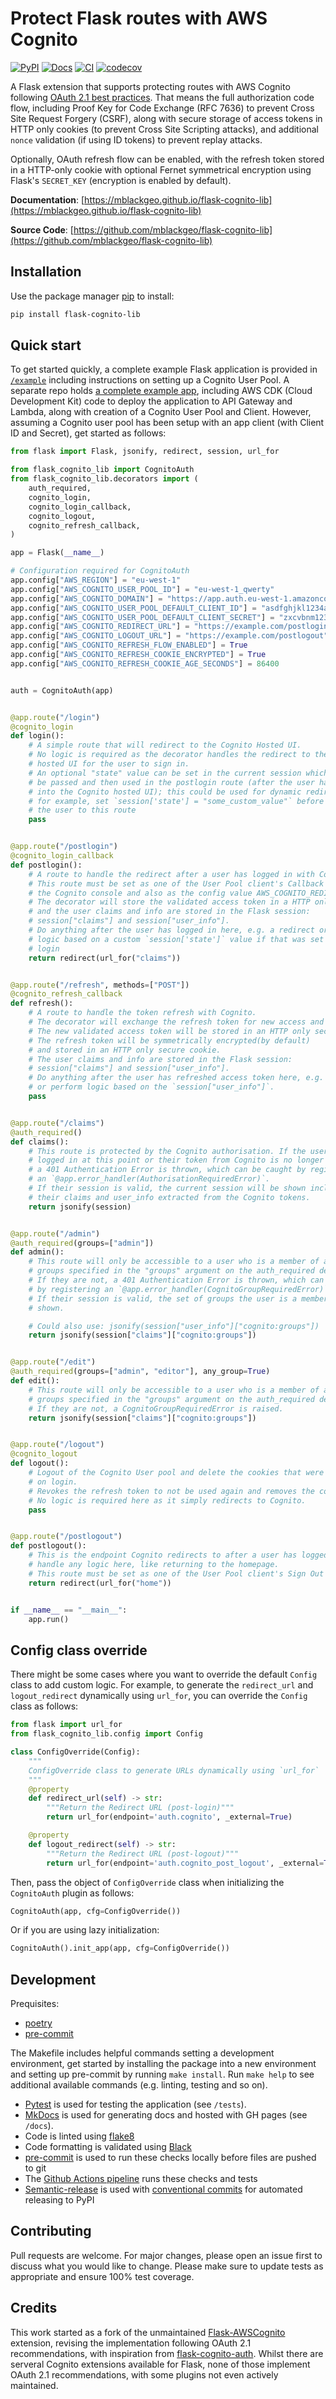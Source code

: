 # Protect Flask routes with AWS Cognito

[![PyPI](https://img.shields.io/pypi/v/flask_cognito_lib?style=for-the-badge)](https://pypi.org/project/flask-cognito-lib/)
[![Docs](https://img.shields.io/github/actions/workflow/status/mblackgeo/flask-cognito-lib/docs.yml?label=DOCS&style=for-the-badge)](https://mblackgeo.github.io/flask-cognito-lib)
[![CI](https://img.shields.io/github/actions/workflow/status/mblackgeo/flask-cognito-lib/cicd.yml?label=CI&style=for-the-badge)](https://github.com/mblackgeo/flask-cognito-lib/actions)
[![codecov](https://img.shields.io/codecov/c/github/mblackgeo/flask-cognito-lib?style=for-the-badge&token=TGV2RMGNZ5)](https://codecov.io/gh/mblackgeo/flask-cognito-lib)

A Flask extension that supports protecting routes with AWS Cognito following [OAuth 2.1 best practices](https://oauth.net/2.1/). That means the full authorization code flow, including Proof Key for Code Exchange (RFC 7636) to prevent Cross Site Request Forgery (CSRF), along with secure storage of access tokens in HTTP only cookies (to prevent Cross Site Scripting attacks), and additional `nonce` validation (if using ID tokens) to prevent replay attacks.

Optionally, OAuth refresh flow can be enabled, with the refresh token stored in a HTTP-only cookie with optional Fernet symmetrical encryption using Flask's `SECRET_KEY` (encryption is enabled by default).

**Documentation**: [https://mblackgeo.github.io/flask-cognito-lib](https://mblackgeo.github.io/flask-cognito-lib)

**Source Code**: [https://github.com/mblackgeo/flask-cognito-lib](https://github.com/mblackgeo/flask-cognito-lib)


## Installation

Use the package manager [pip](https://pip.pypa.io/en/stable/) to install:

```bash
pip install flask-cognito-lib
```


## Quick start

To get started quickly, a complete example Flask application is provided in [`/example`](example/) including instructions on setting up a Cognito User Pool. A separate repo holds [a complete example app](https://github.com/mblackgeo/flask-cognito-jwt-example), including AWS CDK (Cloud Development Kit) code to deploy the application to API Gateway and Lambda, along with creation of a Cognito User Pool and Client. However, assuming a Cognito user pool has been setup with an app client (with Client ID and Secret), get started as follows:

```python
from flask import Flask, jsonify, redirect, session, url_for

from flask_cognito_lib import CognitoAuth
from flask_cognito_lib.decorators import (
    auth_required,
    cognito_login,
    cognito_login_callback,
    cognito_logout,
    cognito_refresh_callback,
)

app = Flask(__name__)

# Configuration required for CognitoAuth
app.config["AWS_REGION"] = "eu-west-1"
app.config["AWS_COGNITO_USER_POOL_ID"] = "eu-west-1_qwerty"
app.config["AWS_COGNITO_DOMAIN"] = "https://app.auth.eu-west-1.amazoncognito.com"
app.config["AWS_COGNITO_USER_POOL_DEFAULT_CLIENT_ID"] = "asdfghjkl1234asdf"
app.config["AWS_COGNITO_USER_POOL_DEFAULT_CLIENT_SECRET"] = "zxcvbnm1234567890"
app.config["AWS_COGNITO_REDIRECT_URL"] = "https://example.com/postlogin"
app.config["AWS_COGNITO_LOGOUT_URL"] = "https://example.com/postlogout"
app.config["AWS_COGNITO_REFRESH_FLOW_ENABLED"] = True
app.config["AWS_COGNITO_REFRESH_COOKIE_ENCRYPTED"] = True
app.config["AWS_COGNITO_REFRESH_COOKIE_AGE_SECONDS"] = 86400


auth = CognitoAuth(app)


@app.route("/login")
@cognito_login
def login():
    # A simple route that will redirect to the Cognito Hosted UI.
    # No logic is required as the decorator handles the redirect to the Cognito
    # hosted UI for the user to sign in.
    # An optional "state" value can be set in the current session which will
    # be passed and then used in the postlogin route (after the user has logged
    # into the Cognito hosted UI); this could be used for dynamic redirects,
    # for example, set `session['state'] = "some_custom_value"` before passing
    # the user to this route
    pass


@app.route("/postlogin")
@cognito_login_callback
def postlogin():
    # A route to handle the redirect after a user has logged in with Cognito.
    # This route must be set as one of the User Pool client's Callback URLs in
    # the Cognito console and also as the config value AWS_COGNITO_REDIRECT_URL.
    # The decorator will store the validated access token in a HTTP only cookie
    # and the user claims and info are stored in the Flask session:
    # session["claims"] and session["user_info"].
    # Do anything after the user has logged in here, e.g. a redirect or perform
    # logic based on a custom `session['state']` value if that was set before
    # login
    return redirect(url_for("claims"))


@app.route("/refresh", methods=["POST"])
@cognito_refresh_callback
def refresh():
    # A route to handle the token refresh with Cognito.
    # The decorator will exchange the refresh token for new access and refresh tokens.
    # The new validated access token will be stored in an HTTP only secure cookie.
    # The refresh token will be symmetrically encrypted(by default)
    # and stored in an HTTP only secure cookie.
    # The user claims and info are stored in the Flask session:
    # session["claims"] and session["user_info"].
    # Do anything after the user has refreshed access token here, e.g. a redirect
    # or perform logic based on the `session["user_info"]`.
    pass


@app.route("/claims")
@auth_required()
def claims():
    # This route is protected by the Cognito authorisation. If the user is not
    # logged in at this point or their token from Cognito is no longer valid
    # a 401 Authentication Error is thrown, which can be caught by registering
    # an `@app.error_handler(AuthorisationRequiredError)`.
    # If their session is valid, the current session will be shown including
    # their claims and user_info extracted from the Cognito tokens.
    return jsonify(session)


@app.route("/admin")
@auth_required(groups=["admin"])
def admin():
    # This route will only be accessible to a user who is a member of all of
    # groups specified in the "groups" argument on the auth_required decorator
    # If they are not, a 401 Authentication Error is thrown, which can be caught
    # by registering an `@app.error_handler(CognitoGroupRequiredError)`.
    # If their session is valid, the set of groups the user is a member of will be
    # shown.

    # Could also use: jsonify(session["user_info"]["cognito:groups"])
    return jsonify(session["claims"]["cognito:groups"])


@app.route("/edit")
@auth_required(groups=["admin", "editor"], any_group=True)
def edit():
    # This route will only be accessible to a user who is a member of any of
    # groups specified in the "groups" argument on the auth_required decorator
    # If they are not, a CognitoGroupRequiredError is raised.
    return jsonify(session["claims"]["cognito:groups"])


@app.route("/logout")
@cognito_logout
def logout():
    # Logout of the Cognito User pool and delete the cookies that were set
    # on login.
    # Revokes the refresh token to not be used again and removes the cookie.
    # No logic is required here as it simply redirects to Cognito.
    pass


@app.route("/postlogout")
def postlogout():
    # This is the endpoint Cognito redirects to after a user has logged out,
    # handle any logic here, like returning to the homepage.
    # This route must be set as one of the User Pool client's Sign Out URLs.
    return redirect(url_for("home"))


if __name__ == "__main__":
    app.run()
```

## Config class override

There might be some cases where you want to override the default `Config` class to add custom logic. For example, to generate the `redirect_url` and `logout_redirect` dynamically using `url_for`, you can override the `Config` class as follows:

```python
from flask import url_for
from flask_cognito_lib.config import Config

class ConfigOverride(Config):
    """
    ConfigOverride class to generate URLs dynamically using `url_for`
    """
    @property
    def redirect_url(self) -> str:
        """Return the Redirect URL (post-login)"""
        return url_for(endpoint='auth.cognito', _external=True)

    @property
    def logout_redirect(self) -> str:
        """Return the Redirect URL (post-logout)"""
        return url_for(endpoint='auth.cognito_post_logout', _external=True)
```

Then, pass the object of `ConfigOverride` class when initializing the `CognitoAuth` plugin as follows:

```python
CognitoAuth(app, cfg=ConfigOverride())
```

Or if you are using lazy initialization:

```python
CognitoAuth().init_app(app, cfg=ConfigOverride())
```

## Development

Prequisites:

* [poetry](https://python-poetry.org/)
* [pre-commit](https://pre-commit.com/)

The Makefile includes helpful commands setting a development environment, get started by installing the package into a new environment and setting up pre-commit by running `make install`. Run `make help` to see additional available commands (e.g. linting, testing and so on).

* [Pytest](https://docs.pytest.org/en/6.2.x/) is used for testing the application (see `/tests`).
* [MkDocs](https://www.mkdocs.org/) is used for generating docs and hosted with GH pages (see `/docs`).
* Code is linted using [flake8](https://flake8.pycqa.org/en/latest/)
* Code formatting is validated using [Black](https://github.com/psf/black)
* [pre-commit](https://pre-commit.com/) is used to run these checks locally before files are pushed to git
* The [Github Actions pipeline](.github/workflows/cicd.yml) runs these checks and tests
* [Semantic-release](https://python-semantic-release.readthedocs.io/en/latest/) is used with [conventional commits](https://www.conventionalcommits.org/en/v1.0.0/) for automated releasing to PyPI


## Contributing
Pull requests are welcome. For major changes, please open an issue first to discuss what you would like to change. Please make sure to update tests as appropriate and ensure 100% test coverage.


## Credits

This work started as a fork of the unmaintained [Flask-AWSCognito](https://github.com/cgauge/Flask-AWSCognito) extension, revising the implementation following OAuth 2.1 recommendations, with inspiration from [flask-cognito-auth](https://github.com/shrivastava-v-ankit/flask-cognito-auth). Whilst there are serveral Cognito extensions available for Flask, none of those implement OAuth 2.1 recommendations, with some plugins not even actively maintained.
